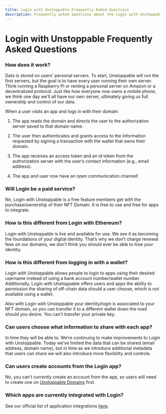 ```yaml
---
title: Login with Unstoppable Frequently Asked Questions
description: Frequently asked questions about the Login with Unstoppable Web3 user authentication service.
---
```


# Login with Unstoppable Frequently Asked Questions

### How does it work?

Data is stored on users’ personal servers. To start, Unstoppable will run the first servers, but the goal is to have every user running their own server. Think running a Raspberry Pi or renting a personal server on Amazon or a decentralized protocol. Just like how everyone now owns a mobile phone, we think one day we’ll all have our own server, ultimately giving us full ownership and control of our data.

When a user visits an app and logs in with their domain:

1. The app reads the domain and directs the user to the authorization server saved to that domain name.

2. The user then authenticates and grants access to the information requested by signing a transaction with the wallet that owns their domain.

3. The app receives an access token and an id token from the authorization server with the user’s contact information (e.g., email address). 

4. The app and user now have an open communication channel! 

### Will Login be a paid service?

No, Login with Unstoppable is a free feature members get with the purchase/ownership of their NFT Domain. It is free to use and free for apps to integrate.

[comment]: # (How is this different from Facebook Login or Google Login?)

### How is this different from Login with Ethereum?

Login with Unstoppable is live and available for use. We see it as becoming the foundations of your digital identity. That’s why we don’t charge renewal fees on our domains, we don’t think you should ever be able to lose your identity. 

### How is this different from logging in with a wallet? 

Login with Unstoppable allows people to login to apps using their desired username instead of using a bank account number/wallet number. Additionally, Login with Unstoppable offers users and apps the ability to permission the sharing of off-chain data should a user choose, which is not available using a wallet. 

Also with Login with Unstoppable your identity/login is associated to your NFT domain, so you can transfer it to a different wallet down the road should you desire. You can't transfer your private key.

### Can users choose what information to share with each app?

In time they will be able to. We’re continuing to make improvements to Login with Unstoppable. Today we’ve limited the data that can be shared (email address, domain name), but in time as we introduce additional metadata that users can share we will also introduce more flexibility and controls.  

### Can users create accounts from the Login app? 

No, you can’t currently create an account from the app, so users will need to create one on [Unstoppable Domains](https://unstoppabledomains.com) first. 

### Which apps are currently integrated with Login?

See our official list of application integrations [here](https://unstoppabledomains.com/apps?filters=26).

[comment]: # (Is UD doing a kyc/mlr service?)